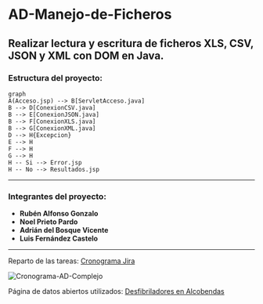 # AD-Manejo-de-Ficheros
Realizar lectura y escritura de ficheros XLS, CSV, JSON y XML con DOM en Java.
---
### Estructura del proyecto:
```mermaid
graph
A(Acceso.jsp) --> B[ServletAcceso.java]
B --> D[ConexionCSV.java]
B --> E[ConexionJSON.java]
B --> F[ConexionXLS.java]
B --> G[ConexionXML.java]
D --> H{Excepcion}
E --> H
F --> H
G --> H
H -- Si --> Error.jsp
H -- No --> Resultados.jsp
```
---
### Integrantes del proyecto:
- **Rubén Alfonso Gonzalo**
- **Noel Prieto Pardo**
- **Adrián del Bosque Vicente**
- **Luis Fernández Castelo**
---
Reparto de las tareas: [Cronograma Jira](https://luisfernandezlf70.atlassian.net/jira/software/projects/AD/boards/1/timeline?shared=&atlOrigin=eyJpIjoiZTg4NGMyZDExNDBiNDgwOTkzNjZjYTFmYTZlOGVkYzgiLCJwIjoiaiJ9)  

![Cronograma-AD-Complejo](https://github.com/565059/AD-Manejo-de-Ficheros/assets/118855900/7aad9b5e-cbe6-4eb0-b50d-073c99d18a15)


Página de datos abiertos utilizados: [Desfibriladores en Alcobendas](https://datos.gob.es/es/catalogo/l01280066-desfibriladores-en-alcobendas1)

